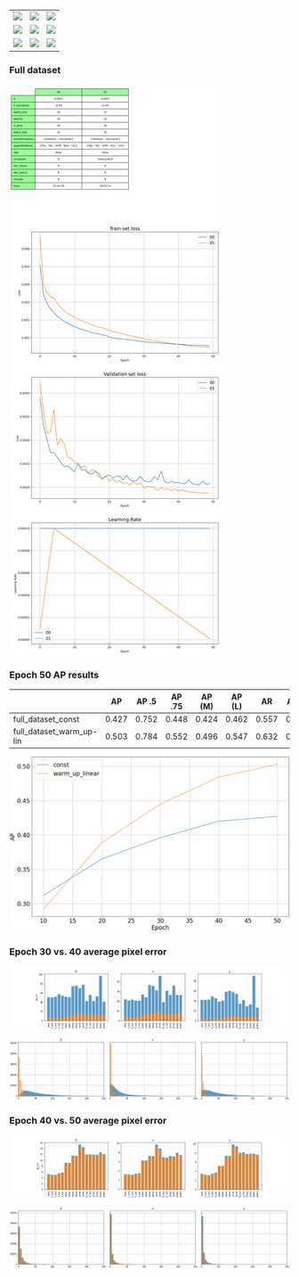 
|                     |                     |                      |
|---------------------|---------------------|----------------------|
| ![](gifs/v1_bb.gif) | ![](gifs/v1_kp.gif) | ![](gifs/v1_kpl.gif) |
| ![](gifs/v2_bb.gif) | ![](gifs/v2_kp.gif) | ![](gifs/v2_kpl.gif) |
| ![](gifs/v3_bb.gif) | ![](gifs/v3_kp.gif) | ![](gifs/v3_kpl.gif) |



### Full dataset

![](00-01-ep50.png)

### Epoch 50 AP results
|                          | AP    | AP .5 | AP .75 | AP (M) | AP (L) | AR    | AR .5 | AR .75 | AR (M) | AR (L) |
|--------------------------|-------|-------|--------|--------|--------|-------|-------|--------|--------|--------|
| full_dataset_const       | 0.427 | 0.752 | 0.448  | 0.424  | 0.462  | 0.557 | 0.852 | 0.617  | 0.520  | 0.610  |
| full_dataset_warm_up-lin | 0.503 | 0.784 | 0.552  | 0.496  | 0.547  | 0.632 | 0.877 | 0.696  | 0.595  | 0.685  |


![](ap.png)

### Epoch 30 vs. 40 average pixel error

![](hist0_err_30_40.png)

![](hist2_err_30_40.png)



### Epoch 40 vs. 50 average pixel error

![](hist0_err_40_50.png)

![](hist2_err_40_50.png)